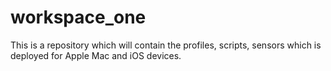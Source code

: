 # workspace_one
This is a repository which will contain the profiles, scripts, sensors which is deployed for Apple Mac and iOS devices.
